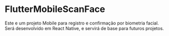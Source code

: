 # FlutterMobileScanFace
Este e um projeto Mobile para registro e confirmação por biometria facial. Será desenvolvido em React Native, e servirá de base para futuros projetos.
